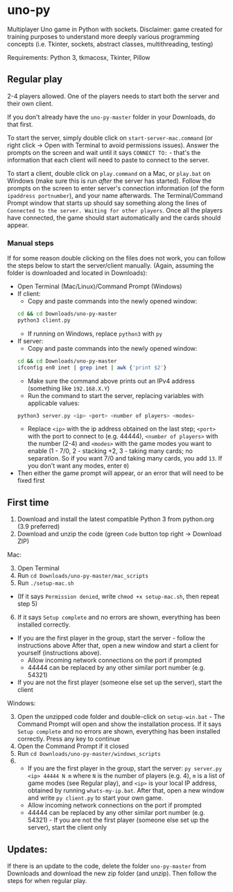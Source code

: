 # uno-py
Multiplayer Uno game in Python with sockets.
Disclaimer: game created for training purposes to understand more deeply various programming
concepts (i.e. Tkinter, sockets, abstract classes, multithreading, testing)

Requirements: Python 3, tkmacosx, Tkinter, Pillow

## Regular play
2-4 players allowed. One of the players needs to start both the server and their own client.

If you don't already have the `uno-py-master` folder in your Downloads, do that first.

To start the server, simply double click on `start-server-mac.command` (or right click -> Open with
Terminal to avoid permissions issues). Answer the prompts on the screen and wait until it says
`CONNECT TO:` - that's the information that each client will need to paste to connect to the server.

To start a client, double click on `play.command` on a Mac, or `play.bat` on Windows (make sure this
is run _after_ the server has started). Follow the prompts on the screen to enter server's
connection information (of the form `ipaddress portnumber`), and your name afterwards. The
Terminal/Command Prompt window that starts up should say something along the lines of `Connected to
the server. Waiting for other players`. Once all the players have connected, the game should start
automatically and the cards should appear.

### Manual steps
If for some reason double clicking on the files does not work, you can follow the steps
below to start the server/client manually. (Again, assuming the folder is downloaded and located in
Downloads):
- Open Terminal (Mac/Linux)/Command Prompt (Windows)
- If client:
  - Copy and paste commands into the newly opened window:
  ```bash
  cd && cd Downloads/uno-py-master
  python3 client.py
  ```
  - If running on Windows, replace `python3` with `py`
- If server:
  - Copy and paste commands into the newly opened window:
  ```bash
  cd && cd Downloads/uno-py-master
  ifconfig en0 inet | grep inet | awk {'print $2'}
  ```
  - Make sure the command above prints out an IPv4 address (something like `192.168.X.Y`)
  - Run the command to start the server, replacing variables with applicable values:
  ```bash
  python3 server.py <ip> <port> <number of players> <modes>
  ```
    - Replace `<ip>` with the ip address obtained on the last step; `<port>` with the port to
    connect to (e.g. 44444), `<number of players>` with the number (2-4) and `<modes>` with the game
    modes you want to enable (1 - 7/0, 2 - stacking +2, 3 - taking many cards; no separation. So if
    you want 7/0 and taking many cards, you add `13`. If you don't want any modes, enter `0`)
- Then either the game prompt will appear, or an error that will need to be fixed first



## First time

1. Download and install the latest compatible Python 3 from python.org (3.9 preferred)
2. Download and unzip the code (green `Code` button top right -> Download ZIP)

Mac:

3. Open Terminal
4. Run `cd Downloads/uno-py-master/mac_scripts`
5. Run `./setup-mac.sh`
  - (If it says `Permission denied`, write `chmod +x setup-mac.sh`, then repeat step 5)
6. If it says `Setup complete` and no errors are shown, everything has been installed correctly.
  - If you are the first player in the group, start the server - follow the instructions above
  After that, open a new window and start a client for yourself (instructions above).
    - Allow incoming network connections on the port if prompted
    - 44444 can be replaced by any other similar port number (e.g. 54321)
  - If you are not the first player (someone else set up the server), start the client


Windows:

  3. Open the unzipped code folder and double-click on `setup-win.bat`
    - The Command Prompt will open and show the installation process. If it says `Setup complete`
    and no errors are shown, everything has been installed correctly. Press any key to continue
  4. Open the Command Prompt if it closed
  5. Run `cd Downloads/uno-py-master/windows_scripts`
  6. - If you are the first player in the group, start the server: `py server.py <ip> 44444 N m`
  where `N` is the number of players (e.g. 4), `m` is a list of game modes (see Regular play), and
  `<ip>` is your local IP address, obtained by running `whats-my-ip.bat`.
    After that, open a new window and write `py client.py` to start your own game.
      - Allow incoming network connections on the port if prompted
      - 44444 can be replaced by any other similar port number (e.g. 54321)
    - If you are not the first player (someone else set up the server), start the client only



## Updates:

If there is an update to the code, delete the folder `uno-py-master` from Downloads and download
the new zip folder (and unzip). Then follow the steps for when regular play.
